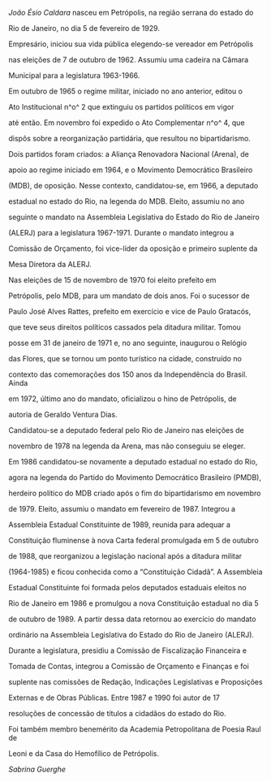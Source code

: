 

*João Ésio Caldara* nasceu em Petrópolis, na região serrana do estado do

Rio de Janeiro, no dia 5 de fevereiro de 1929.



Empresário, iniciou sua vida pública elegendo-se vereador em Petrópolis

nas eleições de 7 de outubro de 1962. Assumiu uma cadeira na Câmara

Municipal para a legislatura 1963-1966.



Em outubro de 1965 o regime militar, iniciado no ano anterior, editou o

Ato Institucional n^o^ 2 que extinguiu os partidos políticos em vigor

até então. Em novembro foi expedido o Ato Complementar n^o^ 4, que

dispôs sobre a reorganização partidária, que resultou no bipartidarismo.

Dois partidos foram criados: a Aliança Renovadora Nacional (Arena), de

apoio ao regime iniciado em 1964, e o Movimento Democrático Brasileiro

(MDB), de oposição. Nesse contexto, candidatou-se, em 1966, a deputado

estadual no estado do Rio, na legenda do MDB. Eleito, assumiu no ano

seguinte o mandato na Assembleia Legislativa do Estado do Rio de Janeiro

(ALERJ) para a legislatura 1967-1971. Durante o mandato integrou a

Comissão de Orçamento, foi vice-líder da oposição e primeiro suplente da

Mesa Diretora da ALERJ.



Nas eleições de 15 de novembro de 1970 foi eleito prefeito em

Petrópolis, pelo MDB, para um mandato de dois anos. Foi o sucessor de

Paulo José Alves Rattes, prefeito em exercício e vice de Paulo Gratacós,

que teve seus direitos políticos cassados pela ditadura militar. Tomou

posse em 31 de janeiro de 1971 e, no ano seguinte, inaugurou o Relógio

das Flores, que se tornou um ponto turístico na cidade, construído no

contexto das comemorações dos 150 anos da Independência do Brasil. Ainda

em 1972, último ano do mandato, oficializou o hino de Petrópolis, de

autoria de Geraldo Ventura Dias.



Candidatou-se a deputado federal pelo Rio de Janeiro nas eleições de

novembro de 1978 na legenda da Arena, mas não conseguiu se eleger.



Em 1986 candidatou-se novamente a deputado estadual no estado do Rio,

agora na legenda do Partido do Movimento Democrático Brasileiro (PMDB),

herdeiro político do MDB criado após o fim do bipartidarismo em novembro

de 1979. Eleito, assumiu o mandato em fevereiro de 1987. Integrou a

Assembleia Estadual Constituinte de 1989, reunida para adequar a

Constituição fluminense à nova Carta federal promulgada em 5 de outubro

de 1988, que reorganizou a legislação nacional após a ditadura militar

(1964-1985) e ficou conhecida como a “Constituição Cidadã”. A Assembleia

Estadual Constituinte foi formada pelos deputados estaduais eleitos no

Rio de Janeiro em 1986 e promulgou a nova Constituição estadual no dia 5

de outubro de 1989. A partir dessa data retornou ao exercício do mandato

ordinário na Assembleia Legislativa do Estado do Rio de Janeiro (ALERJ).

Durante a legislatura, presidiu a Comissão de Fiscalização Financeira e

Tomada de Contas, integrou a Comissão de Orçamento e Finanças e foi

suplente nas comissões de Redação, Indicações Legislativas e Proposições

Externas e de Obras Públicas. Entre 1987 e 1990 foi autor de 17

resoluções de concessão de títulos a cidadãos do estado do Rio.



Foi também membro benemérito da Academia Petropolitana de Poesia Raul de

Leoni e da Casa do Hemofílico de Petrópolis.



*Sabrina Guerghe*



